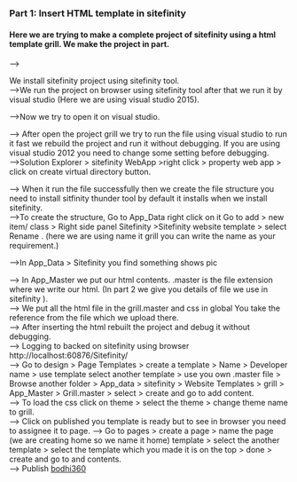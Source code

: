 <h3>Part 1: Insert HTML template in sitefinity</h3>
<h4>Here we are trying to make a complete project of sitefinity using a html template grill. We make the project in part.</h4>
--><p>We install sitefinity project using sitefinity tool.</br>
-->We run the project on browser using sitefinity tool after that we run it by visual studio (Here we are using visual studio 2015).
 

-->Now we try to open it on visual studio.</br>
 
-->	After open the project grill we try to run the file using visual studio to run it fast we rebuild the project and run it without debugging. If you are using visual studio 2012 you need to change some setting before debugging.</br>
-->Solution Explorer > sitefinity WebApp >right click > property web app > click on create virtual directory button.</br>
 
-->	When it run the file successfully then we create the file structure you need to install sitfinity thunder tool by default it installs when we install sitefinity.</br>
-->To create the structure, Go to App_Data right click on it Go to add > new item/ class > Right side panel Sitefinity >Sitefinity website template > select 
Rename . (here we are using name it grill you can write the name as your requirement.)</br>
 
-->In App_Data > Sitefinity you find something shows pic</br>
 
-->	In App_Master we put our html contents. 
.master is the file extension where we write our html.
(In part 2 we give you details of file we use in sitefinity ).</br>
-->	We put all the html file in the grill.master and css in global
You take the reference from the file which we upload there.</br>
-->	After inserting the html rebuilt the project and debug it without debugging.</br>
-->	Logging to backed on sitefinity using browser http://localhost:60876/Sitefinity/</br>
-->	Go to design > Page Templates > create a template > Name  > Developer name > use template  select another template > use you own .master file >
Browse another folder > App_data > sitefinity > Website Templates > grill  > App_Master > Grill.master > select > create and go to add content.</br>
-->	To load the css click on theme > select the theme > change theme name to grill.</br>
-->	Click on published you template is ready but to see in browser you need to assignee it to page.
-->	Go to pages > create a page > name the page (we are creating home so we name it home)  template > select the another template > select the template which you made it is on the top > done  > create and go to and contents.</br>
-->	Publish 
<a href="http://bodhi360.cloud/">bodhi360</a></br>

 </p>

